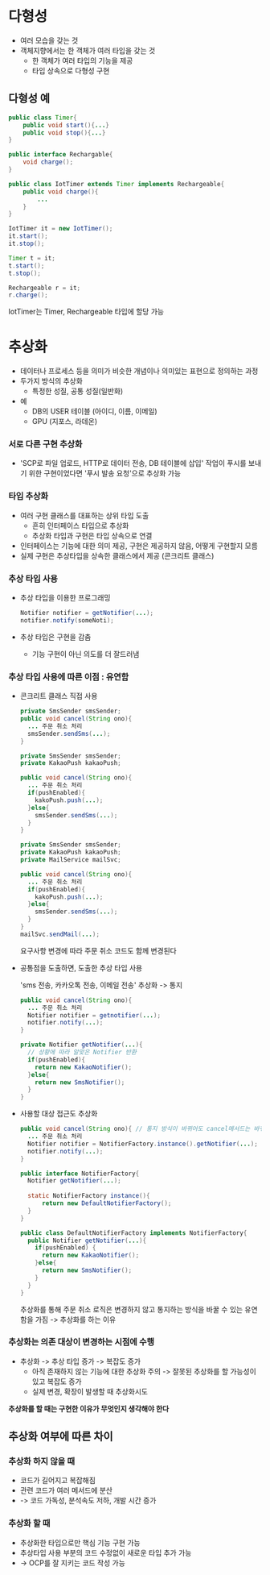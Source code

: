 # 다형성

- 여러 모습을 갖는 것
- 객체지향에서는 한 객체가 여러 타입을 갖는 것
  - 한 객체가 여러 타입의 기능을 제공
  - 타입 상속으로 다형성 구현

## 다형성 예

```java
public class Timer{
	public void start(){...}
	public void stop(){...}
}

public interface Rechargable{
	void charge();
}
```

```java
public class IotTimer extends Timer implements Rechargeable{
	public void charge(){
		...
	}
}
```

```java
IotTimer it = new IotTimer();
it.start();
it.stop();

Timer t = it;
t.start();
t.stop();

Rechargeable r = it;
r.charge();
```

IotTimer는 Timer, Rechargeable 타입에 할당 가능

# 추상화

- 데이터나 프로세스 등을 의미가 비슷한 개념이나 의미있는 표현으로 정의하는 과정
- 두가지 방식의 추상화
  - 특정한 성질, 공통 성질(일반화)
- 예
  - DB의 USER 테이블 (아이디, 이름, 이메일)
  - GPU (지포스, 라데온)

### 서로 다른 구현 추상화

- 'SCP로 파일 업로드, HTTP로 데이터 전송, DB 테이블에 삽입' 작업이 푸시를 보내기 위한 구현이었다면 '푸시 발송 요청'으로 추상화 가능

### 타입 추상화

- 여러 구현 클래스를 대표하는 상위 타입 도출
  - 흔히 인터페이스 타입으로 추상화
  - 추상화 타입과 구현은 타입 상속으로 연결
- 인터페이스는 기능에 대한 의미 제공, 구현은 제공하지 않음, 어떻게 구현할지 모름
- 실제 구현은 추상타입을 상속한 클래스에서 제공 (콘크리트 클래스)

### 추상 타입 사용

- 추상 타입을 이용한 프로그래밍

  ```java
  Notifier notifier = getNotifier(...);
  notifier.notify(someNoti);
  ```

- 추상 타입은 구현을 감춤
  - 기능 구현이 아닌 의도를 더 잘드러냄

### 추상 타입 사용에 따른 이점 : 유연함

- 콘크리트 클래스 직접 사용

  ```java
  private SmsSender smsSender;
  public void cancel(String ono){
  	... 주문 취소 처리
    smsSender.sendSms(...);
  }
  ```

  ```java
  private SmsSender smsSender;
  private KakaoPush kakaoPush;
  
  public void cancel(String ono){
    ... 주문 취소 처리
    if(pushEnabled){
      kakoPush.push(...);
    }else{
      smsSender.sendSms(...);
    }
  }
  ```

  ```java
  private SmsSender smsSender;
  private KakaoPush kakaoPush;
  private MailService mailSvc;
  
  public void cancel(String ono){
    ... 주문 취소 처리
    if(pushEnabled){
      kakoPush.push(...);
    }else{
      smsSender.sendSms(...);
    }
  }
  mailSvc.sendMail(...);
  ```

  요구사항 변경에 따라 주문 취소 코드도 함께 변경된다

- 공통점을 도출하면, 도출한 추상 타입 사용

  'sms 전송, 카카오톡 전송, 이메일 전송' 추상화 -> 통지

  ```java
  public void cancel(String ono){
  	... 주문 취소 처리
    Notifier notifier = getnotifier(...);
  	notifier.notify(...);
  }
  
  private Notifier getNotifier(...){
    // 상황에 따라 알맞은 Notifier 반환
    if(pushEnabled){
      return new KakaoNotifier();
    }else{
      return new SmsNotifier();
    }
  }
  ```

- 사용할 대상 접근도 추상화

  ```java
  public void cancel(String ono){ // 통지 방식이 바뀌어도 cancel메서드는 바뀌지 않음
  	... 주문 취소 처리
  	Notifier notifier = NotifierFactory.instance().getNotifier(...);
  	notifier.notify(...);
  }
  
  public interface NotifierFactory{
  	Notifier getNotifier(...);
  	
  	static NotifierFactory instance(){
  		return new DefaultNotifierFactory();
  	}
  }
  
  public class DefaultNotifierFactory implements NotifierFactory{
    public Notifier getNotifier(...){
      if(pushEnabled) {
        return new KakaoNotifier();
      }else{
        return new SmsNotifier();
      }
    }
  }
  ```

  추상화를 통해 주문 취소 로직은 변경하지 않고 통지하는 방식을 바꿀 수 있는 유연함을 가짐 -> 추상화를 하는 이유

### 추상화는 의존 대상이 변경하는 시점에 수행

- 추상화 -> 추상 타입 증가 -> 복잡도 증가
  - 아직 존재하지 않는 기능에 대한 추상화 주의 -> 잘못된 추상화를 할 가능성이 있고 복잡도 증가
  - 실제 변경, 확장이 발생할 때 추상화시도

 **추상화를 할 때는 구현한 이유가 무엇인지 생각해야 한다**

## 추상화 여부에 따른 차이

### 추상화 하지 않을 때

- 코드가 길어지고 복잡해짐
- 관련 코드가 여러 메서드에 분산
- -> 코드 가독성, 분석속도 저하, 개발 시간 증가

### 추상화 할 때

- 추상화한 타입으로만 핵심 기능 구현 가능
- 추상타입 사용 부분의 코드 수정없이 새로운 타입 추가 가능
- -> OCP를 잘 지키는 코드 작성 가능